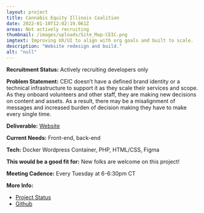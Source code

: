 ```yaml
---
layout: project
title: Cannabis Equity Illinois Coalition
date: 2022-01-10T12:02:19.061Z
areas: Not actively recruiting
thumbnail: /images/uploads/Site_Map-CEIC.png
imgtext: Improving UX/UI to align with org goals and built to scale.
description: "Website redesign and build."
alt: "null"
---
```

**Recruitment Status:** Actively recruiting developers only

**Problem Statement:** CEIC doesn’t have a defined brand identity or a technical infrastructure to support it as they scale their services and scope. As they onboard volunteers and other staff, they are making new decisions on content and assets. As a result, there may be a misalignment of messages and increased burden of decision making they have to make every single time.

**Deliverable:** [Website](https://cannabisequityil.org/)

**Current Needs:** Front-end, back-end

**Tech:** Docker Wordpress Container, PHP, HTML/CSS, Figma

**This would be a good fit for:** New folks are welcome on this project!

**Meeting Cadence:** Every Tuesday at 6-6:30pm CT

**More Info:**
- [Project Status](https://docs.google.com/document/d/1otIMy2c2AwUAg5myvw_EMduTYqUVNpEfN-JbS3cy5CY/edit?usp=sharing)
- [Github](https://github.com/Code-For-Chicago/ceic_wordpress)
